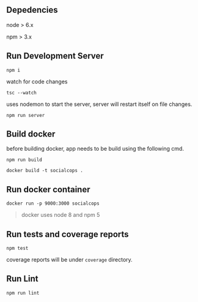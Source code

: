 
## Depedencies
node > 6.x

npm > 3.x

## Run Development Server
`npm i`

watch for code changes

`tsc --watch`

uses nodemon to start the server, server will restart itself on file changes.

`npm run server`


## Build docker
before building docker, app needs to be build using the following cmd.

`npm run build`

`docker build -t socialcops .`

## Run docker container
`docker run -p 9000:3000 socialcops`

>docker uses node 8 and npm 5

## Run tests and coverage reports
`npm test`

coverage reports will be under `coverage` directory.


## Run Lint
`npm run lint`
